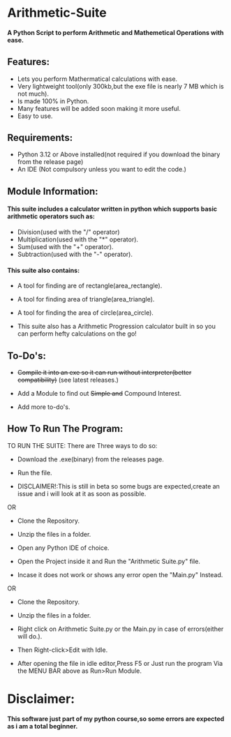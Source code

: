 
# Arithmetic-Suite

#### A Python Script to perform Arithmetic and Mathemetical Operations with ease.

## Features:

- Lets you perform Mathermatical calculations with ease.
- Very lightweight tool(only 300kb,but the exe file is nearly 7 MB which is not much).
- Is made 100% in Python. 
- Many features will be added soon making it more useful.
- Easy to use.

## Requirements:

 - Python 3.12 or Above installed(not required if you download the binary from the release page)
 - An IDE (Not compulsory unless you want to edit the code.)

## Module Information:


#### This suite includes a calculator written in python which supports basic arithmetic operators such as:
            
      
- Division(used with the "/" operator)
- Multiplication(used with the "*" operator).
- Sum(used with the "+" operator).
- Subtraction(used with the "-" operator).

#### This suite also contains:
 
- A tool for finding are of rectangle(area_rectangle).

- A tool for finding area of triangle(area_triangle).

- A tool for finding the area of circle(area_circle).

- This suite also has a Arithmetic Progression calculator built in so you can perform hefty calculations on the go!

## To-Do's:

- ~~Compile it into an exe so it can run without interpreter(better compatibility)~~ (see latest releases.)

-  Add a Module to find out ~~Simple and~~ Compound Interest.

- Add more to-do's.

## How To Run The Program:

TO RUN THE SUITE:
There are Three ways to do so:

  - Download the .exe(binary) from the releases page.

  - Run the file.

  - DISCLAIMER!:This is still in beta so some bugs are expected,create an issue and i will look at it as soon as possible.

OR

  - Clone the Repository.

  - Unzip the files in a folder.

  - Open any Python IDE of choice.

  - Open the Project inside it and Run the "Arithmetic Suite.py" file.

  - Incase it does not work or shows any error open the "Main.py" Instead.

OR

  - Clone the Repository.

  - Unzip the files in a folder.

  - Right click on Arithmetic Suite.py or the Main.py in case of errors(either will do.).

  - Then Right-click>Edit with Idle.
   
  - After opening the file in idle editor,Press F5 or Just run the program Via the MENU BAR above as Run>Run Module.
                   
  # Disclaimer:
  
  #### This software just part of my python course,so some errors are expected as i am a total beginner.
